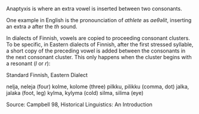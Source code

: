 Anaptyxis is where an extra vowel is inserted between two consonants.

One example in English is the pronounciation of *athlete* as *aeθəlit*, inserting an extra *ə* after the *th* sound.

In dialects of Finnish, vowels are copied to proceeding consonant clusters. To be specific, in Eastern dialects of Finnish, after the first stressed syllable, a short copy of the preceding vowel is added between the consonants in the next consonant cluster. This only happens when the cluster begins with a resonant (*l* or *r*): 


Standard Finnish, Eastern Dialect

nelja, neleja (four)
kolme, kolome (three)
pilkku, pilikku (comma, dot)
jalka, jalaka (foot, leg)
kylma, kylyma (cold)
silma, silima (eye)

Source: Campbell 98, Historical Linguistics: An Introduction
